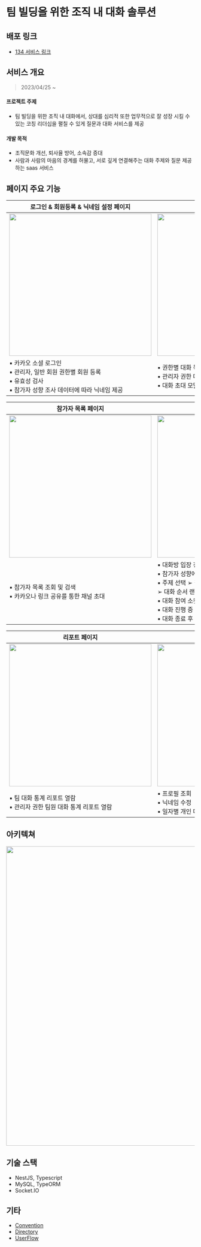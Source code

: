 # 팀 빌딩을 위한 조직 내 대화 솔루션

## 배포 링크

- [134 서비스 링크](https://134.works)

## 서비스 개요
> 2023/04/25 ~
#### 프로젝트 주제
- 팀 빌딩을 위한 조직 내 대화에서, 상대를 심리적 또한 업무적으로 잘 성장 시킬 수 있는 코칭 리더십을 펼칠 수 있게 질문과 대화 서비스를 제공
#### 개발 목적
- 조직문화 개선, 퇴사율 방어, 소속감 증대
- 사람과 사람의 마음의 경계를 허물고, 서로 깊게 연결해주는 대화 주제와 질문 제공하는 saas 서비스

## 페이지 주요 기능
| 로그인 & 회원등록 & 닉네임 설정 페이지 | 대화 목록 페이지 |
|---|---|
|<img src="https://github.com/134talk/frontend/assets/101298873/4e32d35f-ce29-4a9e-9224-7692844e4634" width="380" />|<img src="https://github.com/134talk/frontend/assets/101298873/8745bd95-7602-49f1-a535-89964b2869b5" width="380"/>|
|▪︎ 카카오 소셜 로그인 <br /> ▪︎ 관리자, 일반 회원 권한별 회원 등록 <br /> ▪︎ 유효성 검사 <br /> ▪︎ 참가자 성향 조사 데이터에 따라 닉네임 제공 |▪︎ 권한별 대화 목록 조회 및 검색 <br /> ▪︎ 관리자 권한 대화 시간 설정 <br /> ▪︎ 대화 초대 모달을 통해 대화 생성 |

| 참가자 목록 페이지 | 대화 페이지 |
|---|---|
|<img src="https://github.com/134talk/frontend/assets/101298873/41f1242f-f7d1-422b-91db-97f0774e2703" width="380" />|<img src="https://github.com/134talk/frontend/assets/101298873/dedf4b32-de53-4762-8027-10dd340e0821" width="380"/>|
|▪︎ 참가자 목록 조회 및 검색 <br /> ▪︎ 카카오나 링크 공유를 통한 채널 초대 |▪︎ 대화방 입장 전 대화 가이드 제공 <br /> ▪︎ 참가자 성향에 맞는 랜덤 질문 set 제공 <br /> ▪︎ 주제 선택 ➢ 질문 순서 선택 ➢ 대화 참여 대기 <br /> ➢ 대화 순서 랜덤 배정 ➢ 대화 진행 <br /> ▪︎ 대화 참여 소켓 연결 및 랜덤 배정된 대화 컨텐츠 조회 <br /> ▪︎ 대화 진행 중 감정 기록 및 전송된 감정 애니메이션 노출 <br /> ▪︎ 대화 종료 후 피드백 작성|

| 리포트 페이지 | 마이 페이지 |
|---|---|
|<img src="https://github.com/134talk/frontend/assets/101298873/1a3e162e-aca8-442b-9937-39a246b71512" width="380" />|<img src="https://github.com/134talk/frontend/assets/101298873/dda37683-7b06-4fef-9b1a-8d76071ca97b" width="380"/>|
|▪︎ 팀 대화 통계 리포트 열람 <br /> ▪︎ 관리자 권한 팀원 대화 통계 리포트 열람| ▪︎ 프로필 조회 <br /> ▪︎ 닉네임 수정 <br /> ▪︎ 일자별 개인 대화 통계 리포트 열람 |

## 아키텍쳐
<img src="https://github.com/134talk/frontend/assets/101298873/5e26c459-ee16-47d8-93df-1f8705281af3" width="800">

## 기술 스택
- NestJS, Typescript
- MySQL, TypeORM
- Socket.IO

 ## 기타
 - [Convention](https://github.com/134talk/frontend/issues/1)
 - [Directory](https://github.com/134talk/frontend/issues/2)
 - [UserFlow](https://www.figma.com/file/NnApm0KFSnMFfcuEpLmyug/Untitled?type=design&node-id=0%3A1&mode=design&t=E3Y2ovnh8mFhcxcv-1)

